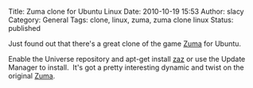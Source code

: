 Title: Zuma clone for Ubuntu Linux
Date: 2010-10-19 15:53
Author: slacy
Category: General
Tags: clone, linux, zuma, zuma clone linux
Status: published

Just found out that there's a great clone of the game
[Zuma](http://www.popcap.com/games/free/zumasrevenge/?icid=zumasrevenge_HP_OL_4_8_19_08_en)
for Ubuntu.

Enable the Universe repository and apt-get install
[zaz](http://zaz.sourceforge.net) or use the Update Manager to install.
 It's got a pretty interesting dynamic and twist on the original
[Zuma](http://www.popcap.com/games/free/zumasrevenge/?icid=zumasrevenge_HP_OL_4_8_19_08_en).

